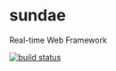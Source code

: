 sundae
======

Real-time Web Framework

[![build status](https://api.travis-ci.org/sailxjx/sundae.png)](https://travis-ci.org/sailxjx/sundae)